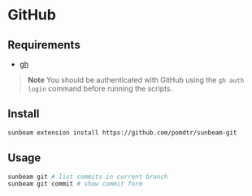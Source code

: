 # GitHub

## Requirements

- [gh](https://cli.github.com/)

> **Note** You should be authenticated with GitHub using the `gh auth login` command before running the scripts.

## Install

```bash
sunbeam extension install https://github.com/pomdtr/sunbeam-git
```

## Usage

```bash
sunbeam git # list commits in current branch
sunbeam git commit # show commit form
```
